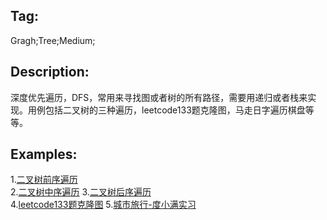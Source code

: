 ## Tag:
Gragh;Tree;Medium;
## Description:
深度优先遍历，DFS，常用来寻找图或者树的所有路径，需要用递归或者栈来实现。用例包括二叉树的三种遍历，leetcode133题克隆图，马走日字遍历棋盘等等。
## Examples:
1.[二叉树前序遍历](https://github.com/Mindbooom/LeetCodeNote/blob/master/Problem/Tree/144.%20Binary%20Tree%20Preorder%20Traversal.md)  
2.[二叉树中序遍历](https://github.com/Mindbooom/LeetCodeNote/blob/master/Problem/Tree/94.%20Binary%20Tree%20Inorder%20Traversal.md)
3.[二叉树后序遍历](https://github.com/Mindbooom/LeetCodeNote/blob/master/Problem/Tree/145.%20Binary%20Tree%20Postorder%20Traversal.md)  
4.[leetcode133题克隆图](https://github.com/Mindbooom/LeetCodeNote/blob/master/Problem/Graph/133.%20Clone%20Graph.md)
5.[城市旅行-度小满实习](https://github.com/Mindbooom/LeetCodeNote/blob/master/Problems_Not_From_LeetCode/graph/%E5%9F%8E%E5%B8%82%E6%97%85%E8%A1%8C.md)
